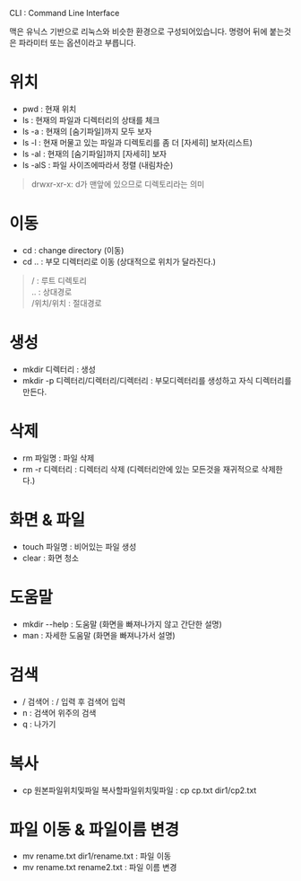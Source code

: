 CLI : Command Line Interface

맥은 유닉스 기반으로 리눅스와 비슷한 환경으로 구성되어있습니다.
명령어 뒤에 붙는것은 파라미터 또는 옵션이라고 부릅니다.

# 위치
- pwd : 현재 위치 
- ls : 현재의 파일과 디렉터리의 상태를 체크
- ls -a : 현재의 [숨기파일]까지 모두 보자
- ls -l : 현재 머물고 있는 파일과 디렉토리를 좀 더 [자세히] 보자(리스트)
- ls -al : 현재의 [숨기파일]까지 [자세히] 보자
- ls -alS : 파일 사이즈에따라서 정렬 (내림차순)

> drwxr-xr-x: d가 맨앞에 있으므로 디렉토리라는 의미

# 이동
- cd : change directory (이동)
- cd .. : 부모 디렉터리로 이동 (상대적으로 위치가 달라진다.)
> / : 루트 디렉토리  <br>
> .. : 상대경로  <br>
> /위치/위치 : 절대경로

# 생성
- mkdir 디렉터리 : 생성
- mkdir -p 디렉터리/디렉터리/디렉터리 : 부모디렉터리를 생성하고 자식 디렉터리를 만든다.

# 삭제
- rm 파일명 : 파일 삭제
- rm -r 디렉터리 : 디렉터리 삭제 (디렉터리안에 있는 모든것을 재귀적으로 삭제한다.)

# 화면 & 파일
- touch 파일명 : 비어있는 파일 생성
- clear : 화면 청소

# 도움말
- mkdir --help : 도움말 (화면을 빠져나가지 않고 간단한 설명)
- man : 자세한 도움말 (화면을 빠져나가서 설명)

# 검색
- / 검색어 : / 입력 후 검색어 입력
- n : 검색어 위주의 검색
- q : 나가기

# 복사
- cp 원본파일위치및파일 복사할파일위치및파일 : cp cp.txt dir1/cp2.txt 

# 파일 이동 & 파일이름 변경
- mv rename.txt dir1/rename.txt  : 파일 이동
- mv rename.txt rename2.txt : 파일 이름 변경
